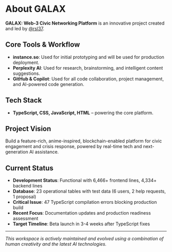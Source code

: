 # About GALAX
<!-- Updated 2025-07-19 15:56:42 UTC: Revised current status and project scope -->

**GALAX: Web-3 Civic Networking Platform** is an innovative project created and led by [@rsl37](https://github.com/rsl37).

## Core Tools & Workflow <!-- Added 2025-07-18: Section clarifying tool roles -->
- **instance.so**: Used for initial prototyping and will be used for production deployment. <!-- Added 2025-07-18: Updated description to clarify present/future use -->
- **Perplexity AI**: Used for research, brainstorming, and intelligent content suggestions. <!-- Added 2025-07-18: Clarified role -->
- **GitHub & Copilot**: Used for all code collaboration, project management, and AI-powered code generation. <!-- Added 2025-07-18: Clarified Copilot as main coding tool -->

## Tech Stack <!-- Added 2025-07-18: New section describing languages used -->
- **TypeScript, CSS, JavaScript, HTML** – powering the core platform. <!-- Added 2025-07-18: Language stack detail -->

## Project Vision
Build a feature-rich, anime-inspired, blockchain-enabled platform for civic engagement and crisis response, powered by real-time tech and next-generation AI assistance.
<!-- Added 2025-07-18: Update this paragraph if the anime theme, blockchain protocols, or feature focus has evolved. -->

## Current Status <!-- Updated 2025-07-19 15:56:42 UTC: Current development status -->
- **Development Status**: Functional with 6,466+ frontend lines, 4,334+ backend lines
- **Database**: 23 operational tables with test data (6 users, 2 help requests, 1 proposal)
- **Critical Issue**: 47 TypeScript compilation errors blocking production build
- **Recent Focus**: Documentation updates and production readiness assessment
- **Target Timeline**: Beta launch in 3-4 weeks after TypeScript fixes

---

*This workspace is actively maintained and evolved using a combination of human creativity and the latest AI technologies.*
